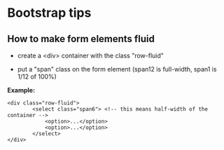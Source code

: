 Bootstrap tips
==============

How to make form elements fluid
-------------------------------

-   create a \<div\> container with the class "row-fluid"

-   put a "span" class on the form element (span12 is full-width, span1 is 1/12
    of 100%)

**Example:**
```
<div class="row-fluid">
        <select class="span6"> <!-- this means half-width of the container -->
            <option>...</option>
            <option>...</option>
        </select>
</div>
```
